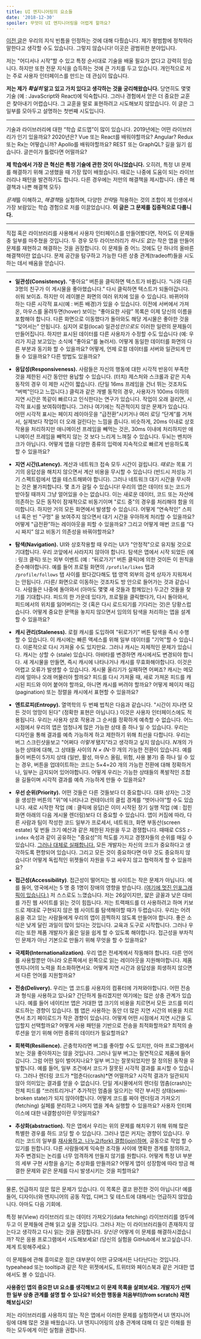 ```yaml
---
title: UI 엔지니어링의 요소들
date: '2018-12-30'
spoiler: 무엇이 UI 엔지니어링을 어렵게 할까요?
---
```


[이전 글](/things-i-dont-know-as-of-2018/)은 우리의 지식 빈틈을 인정하는 것에 대해 다뤘습니다. 제가 평범함에 정착하라 말한다고 생각할 수도 있습니다. 그렇지 않습니다! 이곳은 광범위한 분야입니다.

저는 "어디서나 시작”할 수 있고 특정 순서대로 기술을 배울 필요가 없다고 강력히 믿습니다. 하지만 또한 전문 지식을 습득하는 것에 큰 가치를 두고 있습니다. 개인적으로 저는 주로 사용자 인터페이스를 만드는 데 관심이 많습니다.

**저는 제가 *확실히* 알고 있고 가치 있다고 생각하는 것을 궁리해왔습니다.** 당연히도 몇몇 기술 (예 : JavaScript와 React)에 익숙합니다. 그러나 경험에서 얻은 더 중요한 교훈은 찾아내기 어렵습니다. 그 교훈을 말로 표현하려고 시도해보지 않았습니다. 이 글은 그 일부를 모아두고 설명하는 첫번째 시도입니다.

---

기술과 라이브러리에 대한 “학습 로드맵”이 많이 있습니다. 2019년에는 어떤 라이브러리가 인기 있을까요? 2020년은? Vue 또는 React를 배워야할까요? Angular? Redux 또는 Rx는 어떻습니까? Apollo를 배워야할까요? REST 또는 GraphQL? 길을 잃기 쉽습니다. 글쓴이가 틀렸다면 어떨까요?

**제 학습에서 가장 큰 혁신은 특정 기술에 관한 것이 아니었습니다.** 오히려, 특정 UI 문제를 해결하기 위해 고생했을 때 가장 많이 배웠습니다. 때로는 나중에 도움이 되는 라이브러리나 패턴을 발견하기도 합니다. 다른 경우에는 저만의 해결책을 제시합니다. (좋은 해결책과 나쁜 해결책 모두)

*문제*를 이해하고, *해결책*을 실험하며, 다양한 *전략*을 적용하는 것의 조합이 제 인생에서 가장 보람있는 학습 경험으로 저를 이끌었습니다. **이 글은 그 문제를 집중적으로 다룹니다.**

---

직접 혹은 라이브러리를 사용해서 사용자 인터페이스를 만들어봤다면, 적어도 이 문제들 중 일부를 마주쳤을 것입니다. 두 경우 모두 라이브러리가 _하나도 없는_ 작은 앱을 만들어 문제를 재현하고 해결하는 것을 권장합니다. 이 문제들 중 어느 것에도 단 하나의 올바른 해결책이란 없습니다. 문제 공간을 탐구하고 가능한 다른 상충 관계(tradeoff)들을 시도하는 데서 배움을 얻습니다.

---

* **일관성(Consistency).** “좋아요” 버튼을 클릭하면 텍스트가 바뀝니다. “나와 다른 3명의 친구가 이 게시물을 좋아했습니다.” 다시 클릭하면 텍스트가 되돌아갑니다. 쉬워 보이죠. 하지만 이 레이블은 화면의 여러 위치에 있을 수 있습니다. 바뀌어야 하는 다른 시각적 표시(예 : 버튼 배경)가 있을 수 있습니다. 이전에 서버에서 가져온, 마우스를 올려두면(hover) 보이는 “좋아요한 사람” 목록은 이제 당신의 이름을 포함해야 합니다. 다른 화면으로 이동했다가 돌아와도 해당 게시물은 좋아한 것을 "잊어서는” 안됩니다. 심지어 로컬(local) 일관성*만으로도* 이러한 일련의 문제들이 만들어집니다. 하지만 표시된 데이터를 다른 사용자가 수정할 수도 있습니다 (예: 우리가 지금 보고있는 소식에 “좋아요”를 눌러서). 어떻게 동일한 데이터를 화면의 다른 부분과 동기화 할 수 있을까요? 어떻게, 언제 로컬 데이터를 서버와 일관되게 만들 수 있을까요? 다른 방법도 있을까요?

* **응답성(Responsiveness).** 사람들은 자신의 행동에 대한 시각적 반응이 부족한 것을 제한된 시간 동안만 용납할 수 있습니다. (터치) 제스처와 스크롤과 같은 지속 동작의 경우 이 제한 시간이 짧습니다. (단일 16ms 프레임을 건너 뛰는 것조차도 “버벅”인다고 느낍니다.) 클릭과 같은 개별 동작의 경우, 사용자가 100ms 이하의 지연 시간은 똑같이 빠르다고 인식한다는 연구가 있습니다. 작업이 오래 걸리면, 시각적 표시를 보여줘야합니다. 그러나 여기에는 직관적이지 않은 문제가 있습니다. 어떤 시각적 표시는 페이지 레이아웃을 “급전환”시키거나 여러 로딩 “단계”를 거쳐서, 실제보다 작업이 더 오래 걸린다는 느낌을 줍니다. 비슷하게, 20ms 이내로 상호 작용을 처리하지만 애니메이션 프레임을 빼먹는 것은, 30ms 이내에 처리하지만 애니메이션 프레임을 빼먹지 않는 것 보다 느리게 느껴질 수 있습니다. 두뇌는 벤치마크가 아닙니다. 어떻게 앱을 다양한 종류의 입력에 지속적으로 빠르게 반응하도록 할 수 있을까요?

* **지연 시간(Latency).** 계산과 네트워크 접속 모두 시간이 걸립니다. *때로는* 목표 기기의 응답성을 해치지 않으면서 계산 비용을 무시할 수 있습니다 (반드시 저성능 기기 스펙트럼에서 앱을 테스트해봐야 합니다). 그러나 네트워크 대기 시간을 무시하는 것은 불가피합니다. 몇 초가 걸릴 수 있습니다! 우리의 앱은 데이터 또는 코드가 받아질 때까지 그냥 얼어있을 수는 없습니다. 이는 새로운 데이터, 코드 또는 자산에 의존하는 모든 동작이 잠재적으로 비동기이며 "로드 중"의 경우를 처리해야 함을 의미합니다. 하지만 거의 모든 화면에서 발생할 수 있습니다. 어떻게 “연속적인” 스피너 혹은 빈 "구멍" 을 보여주지 않으면서 대기 시간을 우아하게 처리할 수 있을까요? 어떻게 "급전환”하는 레이아웃을 피할 수 있을까요? 그리고 어떻게 매번 코드를 “다시 짜지” 않고 비동기 의존성을 바꿔야할까요?

* **탐색(Navigation).** UI와 상호작용할 때 우리는 UI가 "안정적"으로 유지될 것으로 기대합니다. 우리 코앞에서 사라지지 않아야 합니다. 탐색은 앱에서 시작 되었든 (예 : 링크 클릭) 또는 외부 이벤트 (예 : “뒤로가기” 버튼 클릭)에 의한 것이든 이 원칙을 준수해야합니다. 예를 들어 프로필 화면의 `/profile/likes`  탭과  `/profile/follows` 탭 사이를 왔다갔다해도 탭 영역 외부의 검색 상자가 지워져서는 안됩니다. /다른/ 화면으로 이동하는 것조차도 방 안으로 들어가는 것과 같습니다. 사람들은 나중에 돌아와서 (아마도 몇몇 새 것들과 함께있는) 두고간 것들을 찾기를 기대합니다. 피드의 한 가운데 있다가, 프로필을 클릭했다가, 다시 돌아와서, 피드에서의 위치를 잃어버리는 것 (혹은 다시 로드되기를 기다리는 것)은 당황스럽습니다. 어떻게 중요한 문맥을 놓지지 않으면서 임의의 탐색을 처리하는 앱을 설계할 수 있을까요?

* **캐시 관리(Staleness).** 로컬 캐시를 도입하여 "뒤로가기” 버튼 탐색을 즉시 수행 할 수 있습니다. 이 캐시에는 빠른 액세스를 위해 일부 데이터를 "기억"할 수 있습니다. 이론적으로 다시 가져올 수도 있지만요. 그러나 캐시는 자체적인 문제가 있습니다. 캐시는 상할 수 (stale) 있습니다. 아바타를 변경하면 캐시에서도 변경되야 합니다. 새 게시물을 만들면, 즉시 캐시에 나타나거나 캐시를 무효화해야합니다. 이것은 어렵고 오류가 발생할 수 있습니다. 게시물 올리기가 실패하면 어쩌죠? 캐시는 메모리에 얼마나 오래 머물러야 할까요? 피드를 다시 가져올 때, 새로 가져온 피드를 캐시된 피드와 이어 붙어야 할까요, 아니면 캐시를 버려야 할까요? 어떻게 페이지 매김(pagination) 또는 정렬을 캐시에서 표현할 수 있을까요?

* **엔트로피(Entropy).** 열역학의 두 번째 법칙은 다음과 같습니다. "시간이 지나면 모든 것이 엉망이 된다" (정확한 표현은 아닙니다.) 이것은 사용자 인터페이스에도 적용됩니다. 우리는 사용자 상호 작용과 그 순서를 정확하게 예측할 수 없습니다. 어느 시점에서 우리의 앱은 엄청나게 많은 가능한 상태 중 하나 일 수 있습니다. 우리는 디자인을 통해 결과를 예측 가능하게 하고 제한하기 위해 최선을 다합니다. 우리는 버그 스크린샷을보고 "어쩌다 _이렇게_ 됐지”라고 생각하고 싶지 않습니다. *N*개의 가능한 상태에 대해, 그 상태들 사이의 *N × (N-1)* 개의 가능한 전환이 있습니다. 예를 들어 버튼이 5가지 상태 (일반, 활성, 마우스 올림, 위험, 사용 불가) 중 하나 일 수 있는 경우, 버튼을 업데이트하는 코드는 5×4=20 개의 가능한 전환에 대해 정확하거나, 일부는 금지되어 있어야합니다. 어떻게 우리는 가능한 상태들의 폭발적인 조합을 길들이며 시각적 결과를 예측 가능하게 만들 수 있을까요?

* **우선 순위(Priority).** 어떤 것들은 다른 것들보다 더 중요합니다. 대화 상자는 그것을  생성한 버튼의 "위"에 나타나고 컨테이너의 클립 경계를 “벗어나야”할 수도 있습니다. 새로 시작한 작업 (예 : 클릭에 응답)은 이미 시작된 장기 실행 작업 (예 : 접힌 화면 아래의 다음 게시물 렌더링)보다 더 중요할 수 있습니다. 앱이 커짐에 따라, 다른 사람과 팀이 작성한 코드 일부가 프로세서, 네트워크, 화면 부동산(screen estate) 및 번들 크기 예산과 같은 제한된 자원을 두고 경쟁합니다. 때때로 CSS `z-index` 속성과 같이 공유하는 "중요성"의 척도를 가지고 경쟁자들의 순위를 매길 수 있습니다. [그러나 대체로 실패합니다.](https://blogs.msdn.microsoft.com/oldnewthing/20050607-00/?p=35413) 모든 개발자는 자신의 코드가 중요하다고 생각하도록 편향되어 있습니다. 그리고 모든 것이 중요하다면 아무 것도 중요하지 않습니다! 어떻게 독립적인 위젯들이 자원을 두고 싸우지 않고 협력하게 할 수 있을까요?

* **접근성(Accessibility)**. 접근성이 떨어지는 웹 사이트는 작은 문제가 아닙니다. 예를 들어, 영국에서는 5 명 중 1명이 장애의 영향을 받습니다. [(여기에 멋진 인포그래픽이 있습니다.)](https://www.abrightclearweb.com/web-accessibility-in-the-uk/) 저 스스로도 느꼈습니다. 저는 26살이지만, 얇은 글꼴과 낮은 대비를 가진 웹 사이트를 읽는 것이 힘듭니다. 저는 트랙패드를 더 사용하려고 하며 키보드로 제대로 구현되지 않은 웹 사이트를 탐색해야할 때가 두렵습니다. 우리는 어려움을 겪고 있는 사람들에게 우리의 앱이 끔찍하지 않도록 만들어야 합니다. 좋은 소식은 낮게 달린 과일이 많이 있다는 것입니다. 교육과 도구로 시작합니다. 그러나 우리는 또한 제품 개발자가 옳은 일을 쉽게 할 수 있도록 해야합니다. 접근성을 부차적인 문제가 아닌 기본으로 만들기 위해 무엇을 할 수 있을까요?

* **국제화(Internationalization)**. 우리 앱은 전세계에서 작동해야 합니다. 다른 언어를 사용할뿐만 아니라 오른쪽에서 왼쪽으로 읽는 레이아웃을 지원해야합니다. 제품 엔지니어의 노력을 최소화하면서요. 어떻게 지연 시간과 응답성을 희생하지 않으면서 다른 언어를 지원할까요?

* **전송(Delivery).** 우리는 앱 코드를 사용자의 컴퓨터에 가져와야합니다. 어떤 전송과 형식을 사용하고 있나요? 간단하게 들리겠지만 여기에는 많은 상충 관계가 있습니다. 예를 들어 네이티브 앱은 거대한 앱 크기의 비용을 치르면서 모든 코드를 미리 로드하는 경향이 있습니다. 웹 앱은 사용하는 동안 더 많은 지연 시간의 비용을 치르면서 초기 페이로드가 작은 경향이 있습니다. 어떻게 어떤 시점에서 지연 시간을 도입할지 선택할까요? 어떻게 사용 패턴을 기반으로 전송을 최적화할까요? 최적의 솔루션을 얻기 위해 어떤 종류의 데이터가 필요할까요?

* **회복력(Resilience).** 곤충학자라면 버그를 좋아할 수도 있지만, 아마 프로그램에서 보는 것을 좋아하지는 않을 것입니다. 그러나 일부 버그는 필연적으로 제품에 들어갑니다. 그럼 어떤 일이 벌어지나요? 일부 버그는 잘못되었지만 잘 정의된 동작을 유발합니다. 예를 들어, 일부 조건에서 코드가 잘못된 시각적 결과를 표시할 수 있습니다. 그러나 렌더링 코드가 *멈춘다(crash)*면 어떨까요? 시각적 결과가 일관되지 않아 의미있는 결과를 얻을 수 없습니다. 단일 게시물에서의 렌더링 멈춤(crash)는 전체 피드를 “쓰러트리거나” 추가적인 멈춤을 일으키는 약간 부서진 상태(semi-broken state)가 되지 않아야합니다. 어떻게 코드를 짜야 렌더링과 가져오기(fetching) 실페를 분리하고 나머지 앱을 계속 실행할 수 있을까요? 사용자 인터페이스에 대한 내결함성이란 무엇일까요?

* **추상화(abstraction).** 작은 앱에서 우리는 위의 문제를 해치우기 위해 위해 많은 특별한 경우를 하드 코딩 할 수 있습니다. 그러나 앱은 커지는 경향이 있습니다. 우리는 코드의 일부를 [재사용하고, 나누고(fork) 결합(join)하며](/optimized-for-change/), 공동으로 작업 할 수 있기를 원합니다. 다른 사람들에게 익숙한 조각들 사이에 명확한 경계를 정의하고, 자주 변경되는 논리를 너무 엄격하게 만들지 않기를 원합니다. 어떻게 특정 UI 부분의 세부 구현 사항을 숨기는 추상화를 만들까요? 어떻게 앱이 성장함에 따라 방금 해결한 문제와 같은 문제를 다시 발생시키는 것을 피할까요?

---

물론, 언급하지 않은 많은 문제가 있습니다. 이 목록은 결코 완전한 것이 아닙니다! 예를 들어, 디자이너와 엔지니어의 공동 작업, 디버그 및 테스트에 대해서는 언급하지 않았습니다. 아마도 다음 기회에.

특정 뷰(View) 라이브러리 또는 데이터 가져오기(data fetching) 라이브러리를 염두에 두고 이 문제들에 관해 읽고 싶을 것입니다. 그러나 저는 이 라이브러리들이 존재하지 않는다고 생각하고 다시 읽는 것을 권장합니다. *당신은* 어떻게 이 문제를 해결하시겠습니까? 작은 응용 프로그램에서 시도해보세요! (당신의 실험을 GitHub에서 보고싶습니다. 제게 트윗해주세요.)

이 문제들에 관해 흥미로운 점은 대부분이 어떤 규모에서든 나타난다는 것입니다. typeahead 또는 tooltip과 같은 작은 위젯에서도, 트위터와 페이스북과 같은 거대한 앱에서도 볼 수 있습니다.

**사용중인 앱의 중요한 UI 요소를 생각해보고 이 문제 목록을 살펴보세요. 개발자가 선택한 일부 상충 관계를 설명 할 수 있나요? 비슷한 행동을 처음부터(from scratch) 재현 해보십시오!**

저는 라이브러리를 사용하지 않는 작은 앱에서 이러한 문제를 실험하면서 UI 엔지니어링에 대해 많은 것을 배웠습니다. UI 엔지니어링의 상충 관계에 대해 더 깊은 이해를 원하는 모두에게 이런 실험을 권합니다.
